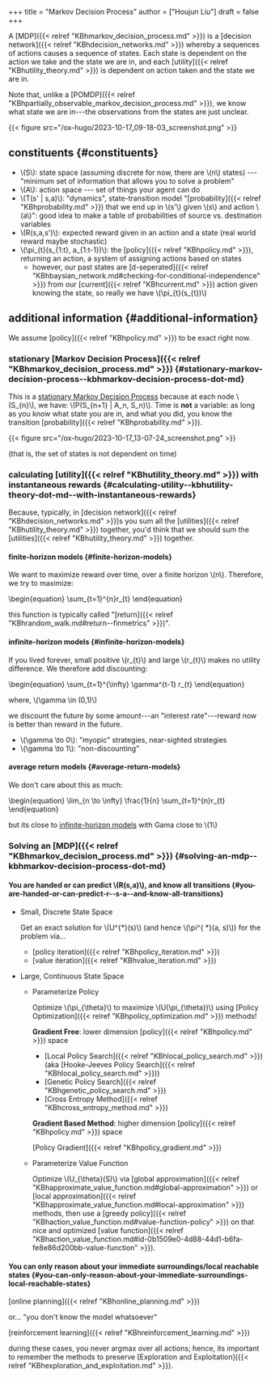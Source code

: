 +++
title = "Markov Decision Process"
author = ["Houjun Liu"]
draft = false
+++

A [MDP]({{< relref "KBhmarkov_decision_process.md" >}}) is a [decision network]({{< relref "KBhdecision_networks.md" >}}) whereby a sequences of actions causes a sequence of states. Each state is dependent on the action we take and the state we are in, and each [utility]({{< relref "KBhutility_theory.md" >}}) is dependent on action taken and the state we are in.

Note that, unlike a [POMDP]({{< relref "KBhpartially_observable_markov_decision_process.md" >}}), we know what state we are in---the observations from the states are just unclear.

{{< figure src="/ox-hugo/2023-10-17_09-18-03_screenshot.png" >}}


## constituents {#constituents}

-   \\(S\\): state space (assuming discrete for now, there are \\(n\\) states) --- "minimum set of information that allows you to solve a problem"
-   \\(A\\): action space --- set of things your agent can do
-   \\(T(s' | s,a)\\): "dynamics", state-transition model "[probability]({{< relref "KBhprobability.md" >}}) that we end up in \\(s'\\) given \\(s\\) and action \\(a\\)": good idea to make a table of probabilities of source vs. destination variables
-   \\(R(s,a,s')\\): expected reward given in an action and a state (real world reward maybe stochastic)
-   \\(\pi\_{t}(s\_{1:t}, a\_{1:t-1})\\): the [policy]({{< relref "KBhpolicy.md" >}}), returning an action, a system of assigning actions based on states
    -   however, our past states are [d-seperated]({{< relref "KBhbaysian_network.md#checking-for-conditional-independence" >}}) from our [current]({{< relref "KBhcurrent.md" >}}) action given knowing the state, so really we have \\(\pi\_{t}(s\_{t})\\)


## additional information {#additional-information}

We assume [policy]({{< relref "KBhpolicy.md" >}}) to be exact right now.


### stationary [Markov Decision Process]({{< relref "KBhmarkov_decision_process.md" >}}) {#stationary-markov-decision-process--kbhmarkov-decision-process-dot-md}

This is a [stationary Markov Decision Process](#stationary-markov-decision-process--kbhmarkov-decision-process-dot-md) because at each node \\(S\_{n}\\), we have: \\(P(S\_{n+1} | A\_n, S\_n)\\). Time is **not** a variable: as long as you know what state you are in, and what you did, you know the transition [probability]({{< relref "KBhprobability.md" >}}).

{{< figure src="/ox-hugo/2023-10-17_13-07-24_screenshot.png" >}}

(that is, the set of states is not dependent on time)


### calculating [utility]({{< relref "KBhutility_theory.md" >}}) with instantaneous rewards {#calculating-utility--kbhutility-theory-dot-md--with-instantaneous-rewards}

Because, typically, in [decision network]({{< relref "KBhdecision_networks.md" >}})s you sum all the [utilities]({{< relref "KBhutility_theory.md" >}}) together, you'd think that we should sum the [utilities]({{< relref "KBhutility_theory.md" >}}) together.


#### finite-horizon models {#finite-horizon-models}

We want to maximize reward over time, over a finite horizon \\(n\\). Therefore, we try to maximize:

\begin{equation}
\sum\_{t=1}^{n}r\_{t}
\end{equation}

this function is typically called "[return]({{< relref "KBhrandom_walk.md#return--finmetrics" >}})".


#### infinite-horizon models {#infinite-horizon-models}

If you lived forever, small positive \\(r\_{t}\\) and large \\(r\_{t}\\) makes no utility difference. We therefore add discounting:

\begin{equation}
\sum\_{t=1}^{\infty} \gamma^{t-1} r\_{t}
\end{equation}

where, \\(\gamma \in (0,1)\\)

we discount the future by some amount---an "interest rate"---reward now is better than reward in the future.

-   \\(\gamma \to 0\\): "myopic" strategies, near-sighted strategies
-   \\(\gamma \to 1\\): "non-discounting"


#### average return models {#average-return-models}

We don't care about this as much:

\begin{equation}
\lim\_{n \to \infty} \frac{1}{n} \sum\_{t=1}^{n}r\_{t}
\end{equation}

but its close to [infinite-horizon models](#infinite-horizon-models) with Gama close to \\(1\\)


### Solving an [MDP]({{< relref "KBhmarkov_decision_process.md" >}}) {#solving-an-mdp--kbhmarkov-decision-process-dot-md}


#### You are handed or can predict \\(R(s,a)\\), and know all transitions {#you-are-handed-or-can-predict-r--s-a--and-know-all-transitions}

<!--list-separator-->

-  Small, Discrete State Space

    Get an exact solution for \\(U^{\*}(s)\\) (and hence \\(\pi^{ \*}(a, s)\\)) for the problem via...

    -   [policy iteration]({{< relref "KBhpolicy_iteration.md" >}})
    -   [value iteration]({{< relref "KBhvalue_iteration.md" >}})

<!--list-separator-->

-  Large, Continuous State Space

    <!--list-separator-->

    -  Parameterize Policy

        Optimize \\(\pi\_{\theta}\\) to maximize \\(U(\pi\_{\theta})\\) using [Policy Optimization]({{< relref "KBhpolicy_optimization.md" >}}) methods!

        ****Gradient Free****: lower dimension [policy]({{< relref "KBhpolicy.md" >}}) space

        -   [Local Policy Search]({{< relref "KBhlocal_policy_search.md" >}}) (aka [Hooke-Jeeves Policy Search]({{< relref "KBhlocal_policy_search.md" >}}))
        -   [Genetic Policy Search]({{< relref "KBhgenetic_policy_search.md" >}})
        -   [Cross Entropy Method]({{< relref "KBhcross_entropy_method.md" >}})

        ****Gradient Based Method****: higher dimension [policy]({{< relref "KBhpolicy.md" >}}) space

        [Policy Gradient]({{< relref "KBhpolicy_gradient.md" >}})

    <!--list-separator-->

    -  Parameterize Value Function

        Optimize \\(U\_{\theta}(S)\\) via [global approximation]({{< relref "KBhapproximate_value_function.md#global-approximation" >}}) or [local approximation]({{< relref "KBhapproximate_value_function.md#local-approximation" >}}) methods, then use a [greedy policy]({{< relref "KBhaction_value_function.md#value-function-policy" >}}) on that nice and optimized [value function]({{< relref "KBhaction_value_function.md#id-0b1509e0-4d88-44d1-b6fa-fe8e86d200bb-value-function" >}}).


#### You can only reason about your immediate surroundings/local reachable states {#you-can-only-reason-about-your-immediate-surroundings-local-reachable-states}

[online planning]({{< relref "KBhonline_planning.md" >}})

or... "you don't know the model whatsoever"

[reinforcement learning]({{< relref "KBhreinforcement_learning.md" >}})

during these cases, you never argmax over all actions; hence, its important to remember the methods to preserve [Exploration and Exploitation]({{< relref "KBhexploration_and_exploitation.md" >}}).
